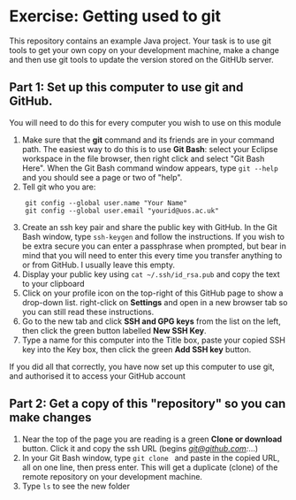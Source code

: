 # Exercise: Getting used to git

This repository contains an example Java project. Your task is to use git tools to get your own copy on your development machine, make a change and then use git tools to update the version stored on the GitHUb server.

## Part 1: Set up this computer to use git and GitHub.

You will need to do this for every computer you wish to use on this module

1. Make sure that the **git** command and its friends are in your command path. The easiest way to do this is to use **Git Bash**: select your Eclipse workspace in the file browser, then right click and select "Git Bash Here". When the Git Bash command window appears, type ``git --help`` and you should see a page or two of "help".
2. Tell git who you are:
```
	git config --global user.name "Your Name"
	git config --global user.email "yourid@uos.ac.uk"
```
3. Create an ssh key pair and share the public key with GitHub. In the Git Bash window, type ``ssh-keygen`` and follow the instructions. If you wish to be extra secure you can enter a passphrase when prompted, but bear in mind that you will need to enter this every time you transfer anything to or from GitHub. I usually leave this empty.
4. Display your public key using ``cat ~/.ssh/id_rsa.pub`` and copy the text to your clipboard
5. Click on your profile icon on the top-right of this GitHub page to show a drop-down list. right-click on **Settings** and open in a new browser tab so you can still read these instructions.
6. Go to the new tab and click **SSH and GPG keys** from the list on the left, then click the green button labelled **New SSH Key**.
7. Type a name for this computer into the Title box, paste your copied SSH key into the Key box, then click the green **Add SSH key** button.

If you did all that correctly, you have now set up this computer to use git, and authorised it to access your GitHub account

## Part 2: Get a copy of this "repository" so you can make changes

1. Near the top of the page you are reading is a green **Clone or download** button. Click it and copy the ssh URL (begins *git@github.com:*...)
2. In your Git Bash window, type ``git clone `` and paste in the copied URL, all on one line, then press enter. This will get a duplicate (clone) of the remote repository on your development machine.
3. Type ``ls`` to see the new folder

